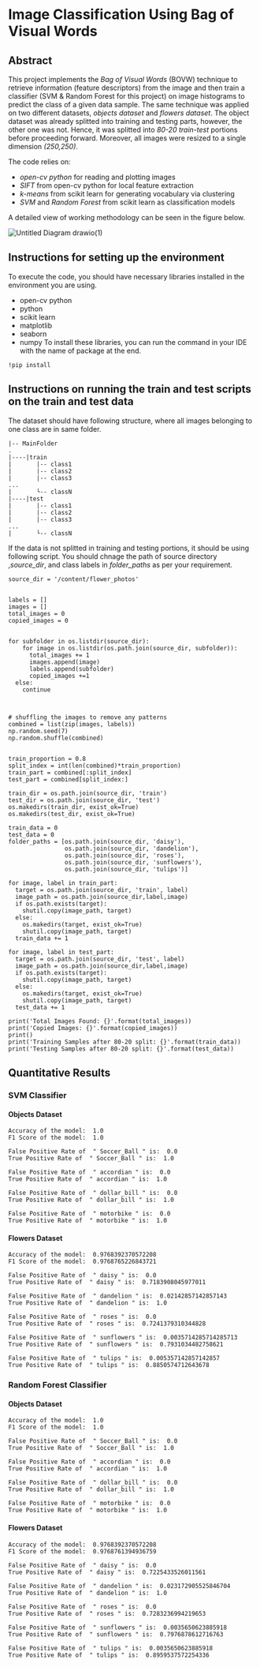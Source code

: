 # Image Classification Using Bag of Visual Words


## Abstract
This project implements the *Bag of Visual Words* (BOVW) technique to retrieve information (feature descriptors) from the image and then train a classifier (SVM & Random Forest for this project) on image histograms to predict the class of a given data sample. The same technique was applied on two different datasets, *objects dataset* and *flowers dataset*. The object dataset was already splitted into training and testing parts, however, the other one was not. Hence, it was splitted into *80-20 train-test* portions before proceeding forward. Moreover, all images were resized to a single dimension *(250,250)*.

The code relies on:

* *open-cv python* for reading and plotting images
* *SIFT* from open-cv python for local feature extraction
* *k-means* from scikit learn for generating vocabulary via clustering
* *SVM* and *Random Forest* from scikit learn as classification models

A detailed view of working methodology can be seen in the figure below.

![Untitled Diagram drawio(1)](https://user-images.githubusercontent.com/127010479/224530592-d4780e89-c8ce-449e-92b9-29570c56e330.png)



## Instructions for setting up the environment
To execute the code, you should have necessary libraries installed in the environment you are using.
* open-cv python
* python
* scikit learn
* matplotlib
* seaborn
* numpy
To install these libraries, you can run the command in your IDE with the name of package at the end.
```
!pip install
```
## Instructions on running the train and test scripts on the train and test data
The dataset should have following structure, where all images belonging to one class are in same folder.
```
|-- MainFolder
.
|----|train
|       |-- class1
|       |-- class2
|       |-- class3
...
|       └-- classN
|----|test
|       |-- class1
|       |-- class2
|       |-- class3
...
|       └-- classN
``` 
If the data is not splitted in training and testing portions, it should be using following script. You should chnage the path of source directory ,*source_dir*, and class labels in *folder_paths* as per your requirement.
```
source_dir = '/content/flower_photos'


labels = []
images = []
total_images = 0
copied_images = 0


for subfolder in os.listdir(source_dir):
    for image in os.listdir(os.path.join(source_dir, subfolder)):
      total_images += 1
      images.append(image)
      labels.append(subfolder)
      copied_images +=1
  else:
    continue



# shuffling the images to remove any patterns
combined = list(zip(images, labels))
np.random.seed(7)
np.random.shuffle(combined)


train_proportion = 0.8
split_index = int(len(combined)*train_proportion)
train_part = combined[:split_index]
test_part = combined[split_index:]

train_dir = os.path.join(source_dir, 'train')
test_dir = os.path.join(source_dir, 'test')
os.makedirs(train_dir, exist_ok=True)
os.makedirs(test_dir, exist_ok=True)

train_data = 0
test_data = 0
folder_paths = [os.path.join(source_dir, 'daisy'),
                os.path.join(source_dir, 'dandelion'),
                os.path.join(source_dir, 'roses'),
                os.path.join(source_dir, 'sunflowers'),
                os.path.join(source_dir, 'tulips')]

for image, label in train_part:
  target = os.path.join(source_dir, 'train', label)
  image_path = os.path.join(source_dir,label,image)
  if os.path.exists(target):
    shutil.copy(image_path, target)
  else:
    os.makedirs(target, exist_ok=True)
    shutil.copy(image_path, target)
  train_data += 1

for image, label in test_part:
  target = os.path.join(source_dir, 'test', label)
  image_path = os.path.join(source_dir,label,image)
  if os.path.exists(target):
    shutil.copy(image_path, target)
  else:
    os.makedirs(target, exist_ok=True)
    shutil.copy(image_path, target)
  test_data += 1

print('Total Images Found: {}'.format(total_images))
print('Copied Images: {}'.format(copied_images))
print()
print('Training Samples after 80-20 split: {}'.format(train_data)) 
print('Testing Samples after 80-20 split: {}'.format(test_data))  
```


## Quantitative Results

### SVM Classifier

#### Objects Dataset
```
Accuracy of the model:  1.0
F1 Score of the model:  1.0

False Positive Rate of  " Soccer_Ball " is:  0.0
True Positive Rate of  " Soccer_Ball " is:  1.0

False Positive Rate of  " accordian " is:  0.0
True Positive Rate of  " accordian " is:  1.0

False Positive Rate of  " dollar_bill " is:  0.0
True Positive Rate of  " dollar_bill " is:  1.0

False Positive Rate of  " motorbike " is:  0.0
True Positive Rate of  " motorbike " is:  1.0
```
#### Flowers Dataset
```
Accuracy of the model:  0.9768392370572208
F1 Score of the model:  0.9768765226843721

False Positive Rate of  " daisy " is:  0.0
True Positive Rate of  " daisy " is:  0.7183908045977011

False Positive Rate of  " dandelion " is:  0.02142857142857143
True Positive Rate of  " dandelion " is:  1.0

False Positive Rate of  " roses " is:  0.0
True Positive Rate of  " roses " is:  0.7241379310344828

False Positive Rate of  " sunflowers " is:  0.0035714285714285713
True Positive Rate of  " sunflowers " is:  0.7931034482758621

False Positive Rate of  " tulips " is:  0.005357142857142857
True Positive Rate of  " tulips " is:  0.8850574712643678
```

### Random Forest Classifier

#### Objects Dataset
```
Accuracy of the model:  1.0
F1 Score of the model:  1.0

False Positive Rate of  " Soccer_Ball " is:  0.0
True Positive Rate of  " Soccer_Ball " is:  1.0

False Positive Rate of  " accordian " is:  0.0
True Positive Rate of  " accordian " is:  1.0

False Positive Rate of  " dollar_bill " is:  0.0
True Positive Rate of  " dollar_bill " is:  1.0

False Positive Rate of  " motorbike " is:  0.0
True Positive Rate of  " motorbike " is:  1.0
```
#### Flowers Dataset
```
Accuracy of the model:  0.9768392370572208
F1 Score of the model:  0.9768761394936759

False Positive Rate of  " daisy " is:  0.0
True Positive Rate of  " daisy " is:  0.7225433526011561

False Positive Rate of  " dandelion " is:  0.023172905525846704
True Positive Rate of  " dandelion " is:  1.0

False Positive Rate of  " roses " is:  0.0
True Positive Rate of  " roses " is:  0.7283236994219653

False Positive Rate of  " sunflowers " is:  0.0035650623885918
True Positive Rate of  " sunflowers " is:  0.7976878612716763

False Positive Rate of  " tulips " is:  0.0035650623885918
True Positive Rate of  " tulips " is:  0.8959537572254336
```
